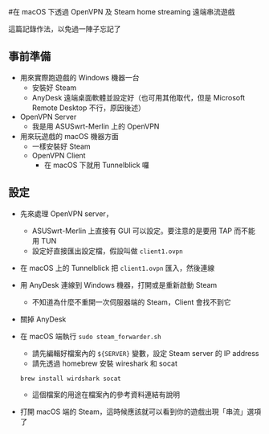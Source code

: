 #在 macOS 下透過 OpenVPN 及 Steam home streaming 遠端串流遊戲

這篇記錄作法，以免過一陣子忘記了

## 事前準備

* 用來實際跑遊戲的 Windows 機器一台
  * 安裝好 Steam
  * AnyDesk 遠端桌面軟體並設定好（也可用其他取代，但是 Microsoft Remote Desktop 不行，原因後述）
* OpenVPN Server
  * 我是用 ASUSwrt-Merlin 上的 OpenVPN
* 用來玩遊戲的 macOS 機器方面
  * 一樣安裝好 Steam
  * OpenVPN Client
    * 在 macOS 下就用 Tunnelblick 囉

## 設定

* 先來處理 OpenVPN server，
  * ASUSwrt-Merlin 上直接有 GUI 可以設定。要注意的是要用 TAP 而不能用 TUN
  * 設定好直接匯出設定檔，假設叫做 `client1.ovpn`

* 在 macOS 上的 Tunnelblick 把 `client1.ovpn` 匯入，然後連線

* 用 AnyDesk 連線到 Windows 機器，打開或是重新啟動 Steam
  * 不知道為什麼不重開一次伺服器端的 Steam，Client 會找不到它

* 關掉 AnyDesk

* 在 macOS 端執行 `sudo steam_forwarder.sh`
  * 請先編輯好檔案內的 `${SERVER}` 變數，設定 Steam server 的 IP address
  * 請先透過 homebrew 安裝 wireshark 和 socat

  ```
  brew install wirdshark socat
  ```

  * 這個檔案的用途在檔案內的參考資料連結有說明

* 打開 macOS 端的 Steam，這時候應該就可以看到你的遊戲出現「串流」選項了


